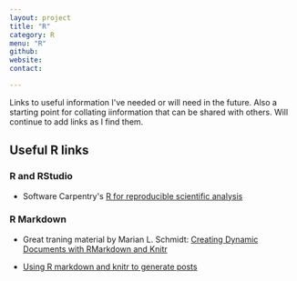 ```yaml
---
layout: project
title: "R"
category: R
menu: "R"
github:
website:
contact:

---
```


Links to useful information I've needed or will need in the future. Also a starting point for collating iinformation that can be shared with others. Will continue to add links as I find them. 

## Useful R links

### R and RStudio

- Software Carpentry's [R for reproducible scientific analysis](http://swcarpentry.github.io/r-novice-gapminder/)

### R Markdown

- Great traning material by Marian L. Schmidt: [Creating Dynamic Documents with RMarkdown and Knitr](http://rpubs.com/marschmi/RMarkdown)

- [Using R markdown and knitr to generate posts](http://nicolewhite.github.io/2015/02/07/r-blogging-with-rmarkdown-knitr-jekyll.html)

